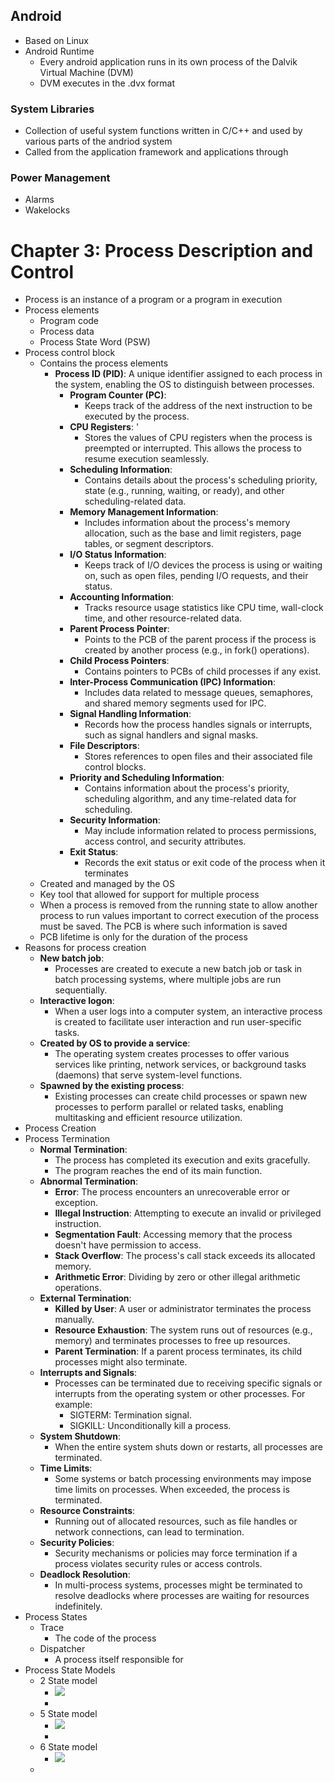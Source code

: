 ## Android
- Based on Linux
- Android Runtime
	- Every android application runs in its own process of the Dalvik Virtual Machine (DVM)
	- DVM executes in the .dvx format
### System Libraries 
- Collection of useful system functions written in C/C++ and used by various parts of the andriod system
- Called from the application framework and applications through 

### Power Management
- Alarms
- Wakelocks

# Chapter 3: Process Description and Control
- Process is an instance of a program or a program in execution
- Process elements
	- Program code
	- Process data
	- Process State Word (PSW)
- Process control block
	- Contains the process elements
		- **Process ID (PID)**: A unique identifier assigned to each process in the system, enabling the OS to distinguish between processes.
			- **Program Counter (PC)**: 
				- Keeps track of the address of the next instruction to be executed by the process.
			- **CPU Registers**: '
				- Stores the values of CPU registers when the process is preempted or interrupted. This allows the process to resume execution seamlessly.
			- **Scheduling Information**:
				- Contains details about the process's scheduling priority, state (e.g., running, waiting, or ready), and other scheduling-related data.
			- **Memory Management Information**: 
				- Includes information about the process's memory allocation, such as the base and limit registers, page tables, or segment descriptors.
			- **I/O Status Information**: 
				- Keeps track of I/O devices the process is using or waiting on, such as open files, pending I/O requests, and their status.
			- **Accounting Information**: 
				- Tracks resource usage statistics like CPU time, wall-clock time, and other resource-related data.
			- **Parent Process Pointer**: 
				- Points to the PCB of the parent process if the process is created by another process (e.g., in fork() operations).
			- **Child Process Pointers**: 
				- Contains pointers to PCBs of child processes if any exist.
			- **Inter-Process Communication (IPC) Information**: 
				- Includes data related to message queues, semaphores, and shared memory segments used for IPC.
			- **Signal Handling Information**: 
				- Records how the process handles signals or interrupts, such as signal handlers and signal masks.
			- **File Descriptors**: 
				- Stores references to open files and their associated file control blocks.
			- **Priority and Scheduling Information**: 
				- Contains information about the process's priority, scheduling algorithm, and any time-related data for scheduling.
			- **Security Information**: 
				- May include information related to process permissions, access control, and security attributes.
			- **Exit Status**: 
				- Records the exit status or exit code of the process when it terminates
	- Created and managed by the OS
	- Key tool that allowed for support for multiple process
	- When a process is removed from the running state to allow another process to run values important to correct execution of the process must be saved. The PCB is where such information is saved
	- PCB lifetime is only for the duration of the process
- Reasons for process creation
	- **New batch job**: 
		- Processes are created to execute a new batch job or task in batch processing systems, where multiple jobs are run sequentially.
	- **Interactive logon**: 
		- When a user logs into a computer system, an interactive process is created to facilitate user interaction and run user-specific tasks.
	- **Created by OS to provide a service**: 
		- The operating system creates processes to offer various services like printing, network services, or background tasks (daemons) that serve system-level functions.
	- **Spawned by the existing process**: 
		- Existing processes can create child processes or spawn new processes to perform parallel or related tasks, enabling multitasking and efficient resource utilization.
- Process Creation
- Process Termination
	- **Normal Termination**:
	    - The process has completed its execution and exits gracefully.
	    - The program reaches the end of its main function.
	- **Abnormal Termination**:
	    - **Error**: The process encounters an unrecoverable error or exception.
	    - **Illegal Instruction**: Attempting to execute an invalid or privileged instruction.
	    - **Segmentation Fault**: Accessing memory that the process doesn't have permission to access.
	    - **Stack Overflow**: The process's call stack exceeds its allocated memory.
	    - **Arithmetic Error**: Dividing by zero or other illegal arithmetic operations.
	- **External Termination**:
	    - **Killed by User**: A user or administrator terminates the process manually.
	    - **Resource Exhaustion**: The system runs out of resources (e.g., memory) and terminates processes to free up resources.
	    - **Parent Termination**: If a parent process terminates, its child processes might also terminate.
	- **Interrupts and Signals**:
	    - Processes can be terminated due to receiving specific signals or interrupts from the operating system or other processes. For example:
	        - SIGTERM: Termination signal.
	        - SIGKILL: Unconditionally kill a process.
	- **System Shutdown**:
	    - When the entire system shuts down or restarts, all processes are terminated.
	- **Time Limits**:
	    - Some systems or batch processing environments may impose time limits on processes. When exceeded, the process is terminated.
	- **Resource Constraints**:
	    - Running out of allocated resources, such as file handles or network connections, can lead to termination.
	- **Security Policies**:
	    - Security mechanisms or policies may force termination if a process violates security rules or access controls.
	- **Deadlock Resolution**:
	    - In multi-process systems, processes might be terminated to resolve deadlocks where processes are waiting for resources indefinitely.
- Process States
	- Trace
		- The code of the process
	- Dispatcher
		- A process itself responsible for 
- Process State Models
	- 2 State model
		- ![](Pasted%20image%2020230912151828.png)
		- 
	- 5 State model 
		- ![](Pasted%20image%2020230912151924.png)
		- 
	- 6 State model
		- ![](Pasted%20image%2020230912152003.png)
	- 